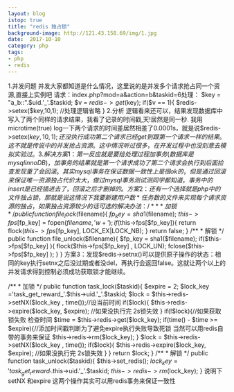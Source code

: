 ```yaml
---
layout: blog
istop: true
title: "redis 独占锁"
background-image: http://121.43.158.69/img/1.jpg
date:  2017-10-10
category: php
tags:
- php
- redis
---
```

1.并发问题
并发大家都知道是什么情况，这里说的是并发多个请求抢占同一个资源,直接上实例吧
请求：index.php?mod=a&action=b&taskid=6处理：
$key = "a_b::".$uid.'_'.$taskid;
$v = $redis->get($key);
if($v == 1){
    $redis->setex($key,10,1);
    //处理逻辑省略
}
2.分析
逻辑看来还可以，结果发现数据库中写入了两个同样的请求结果，我看了记录的时间戳,天!居然是同一秒. 我用microtime(true) log一下两个请求的时间差居然相差了0.0001s，就是说$redis->setex($key,10,1);还没执行成功 第二个请求已经get到跟第一个请求一样的结果。这不就是传说中的并发抢占资源。这中情况 听过很多，在开发过程中也没刻意去模拟实验过。
3.解决
方案1：第一反应就是要给处理过程加事务(数据库是mysql innoDB)，加事务的结果就是 第一个请求成功了 第二个请求会执行到后面捡查发现重了会回滚。其实mysql事务在保证数据一致性上是很ok的，但是通过回滚来保证唯一资源独占代价太大，做过mysql事务测试测同学都知道，事务中的insert是已经插进去了，回滚之后才删掉的。
方案2：还有一个选择就是php中的文件独占锁，那就是说这情况下我要新建 用户数 * 任务数的文件来实现每个请求资源的独占，如果独占资源较少的话可选的解决办法：
    /**
     * 加锁
     */
    public function file_lock($filename){
        $fp_key = sha1($filename);
        $this->fps[$fp_key] = fopen($filename, 'w+');
        if($this->fps[$fp_key]){
            return flock($this->fps[$fp_key], LOCK_EX|LOCK_NB);
        }
        return false;
    }
    /**
     * 解锁
     */
    public function file_unlock($filename){
        $fp_key = sha1($filename);
        if($this->fps[$fp_key] ){
            flock($this->fps[$fp_key] , LOCK_UN);
            fclose($this->fps[$fp_key] );
        }
    }
方案3：发现$redis->setnx()可以提供原子操作的状态：相同的key执行setnx之后没过期或者没del，再执行会返回false。这就让两个以上的并发请求得到控制必须成功获取锁才能继续。


 /**
     *  加锁
     */
    public function task_lock($taskid){
            $expire = 2;
             $lock_key ='task_get_reward_'.$this->uid.'_'.$taskid;
            $lock = $this->redis->setNX($lock_key , time());//设当前时间
            if($lock){
                $this->redis->expire($lock_key,  $expire); //如果没执行完 2s锁失效
            }
            if(!$lock){//如果获取锁失败 检查时间
                $time = $this->redis->get($lock_key);
                if(time() - $time  >=  $expire){//添加时间戳判断为了避免expire执行失败导致死锁 当然可以用redis自带的事务来保证
                    $this->redis->rm($lock_key);
                }
                $lock =  $this->redis->setNX($lock_key , time());
                if($lock){
                    $this->redis->expire($lock_key,  $expire); //如果没执行完 2s锁失效
                }
            }
            return $lock;
        }
        /**
         *  解锁
         */
        public function task_unlock($taskid){
            $this->set_redis();
            $lock_key = 'task_get_reward_'.$this->uid.'_'.$taskid;
            $this->redis->rm($lock_key);
        }
说明下setNX 和expire 这两个操作其实可以用redis事务来保证一致性
